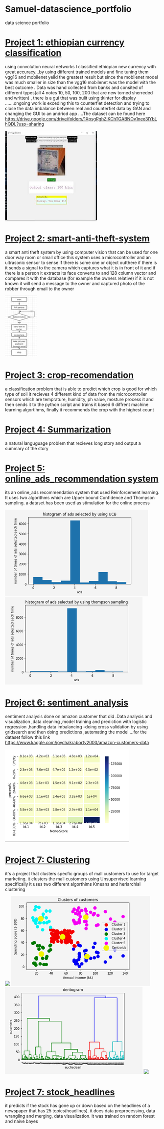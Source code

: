 # Samuel-datascience_portfolio
data science portfolio

# [Project 1: ethiopian currency classification](https://github.com/sam23121/ethiopian_currency_classification)
using convolution neural networks I classified ethiopian new currency with great accuracy...by using different trained models and fine tuning them vgg16 and mobilenet yeild the greatest result but since the mobilenet model was much smaller in size than the vgg16 mobilenet was the model with the best outcome                                                 . Data was hand collected from banks and consited of different types(all 4 notes 10, 50, 100, 200 that are new torned sherreded and written)                                         , there is a gui that was bulit using tkinter for display                                                                                                                        .......ongoing work is exceding this to counterfiet detection and trying to close the data imbalance between real and counterfiet data by GAN and changing the GUI to an andriod app
....The dataset can be found here https://drive.google.com/drive/folders/1XpsgRghZlKChTGABNOv1nee3lYbLhQDL?usp=sharing

![](/images/resized_gui.jpg)

# [Project 2: smart-anti-theft-system](https://github.com/sam23121/smart-anti-theft-system)
a smart anti theft system by using computer vision that can be used for one door way room or small office
this system uses a microcontroller and an ultrasonic sensor to sense if there is some one or object outthere
if there is it sends a signal to the camera which captures what it is in front of it and if there is a person it extracts
its face converts to and 128 column vector and  compares it with the database (for example the owners relative) if it is not
known it will send a message to the owner and captured photo of the robber through email to the owner

![](/images/resized_Capture.jpg)

# [Project 3: crop-recomendation](https://github.com/sam23121/crop-recomendation)
a classification problem that is able to predict which crop is good for which type of soil
it recieves 4 different kind of data from the microcontroller sensors which are  temprature, humidity, ph value, mosture process it and
then sends it to the python script and trains it based 6 diffrent machine learning algortihms, finally it recommends the crop with the highest count

# [Project 4: Summarization](https://github.com/sam23121/summarization)
a natural languguage problem that recieves long story and output a summary of the story

# [Project 5: online_ads_recommendation system](https://github.com/sam23121/online_ads)
its an online_ads recommendation system that used Reinforcement learning. It uses two algorithms which are Upper bound Confidence and Thompson sampling. a dataset has been used as 
stimulation for the online process

![](/images/UCB.PNG)![](/images/thompsn.PNG)


# [Project 6: sentiment_analysis](https://github.com/sam23121/sentiment_analysis)
sentiment analysis done on amazon customer that did
.Data analysis and visualization
,data cleaning
,model training and prediction with logistic regression
,handling data imbalancing
-doing cross validation by using gridsearch and then doing predictions
,automating the model
...for the dataset follow this link https://www.kaggle.com/joychakraborty2000/amazon-customers-data

![](/images/analysis.PNG)

# [Project 7: Clustering](https://github.com/sam23121/clustering_mall.git)
it's a project that clusters specfic groups of mall customers to use for target marketing. it clusters the mall customers using Unsupervised learning specifically
it uses two different algorthims Kmeans and heriarchial clustering

![](/images/the_elbow_method.PNG)
![](/images/cluster_centriod.PNG)
![](/images/dentograms.PNG)
![](/images/clustering_using_by_heriarchial.PNG)

# [Project 7: stock_headlines](https://github.com/sam23121/stock_head)
it predicts if the stock has gone up or down based on the headlines of a newspaper that has 25 topics(headlines). 
it does data preprocessing, data wrangling and merging, data visualization. it was trained on random forest and naive bayes











